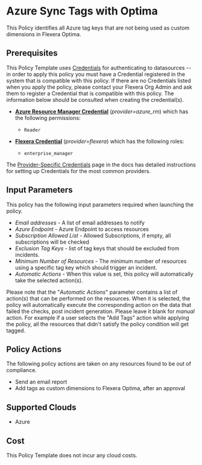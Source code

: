# Azure Sync Tags with Optima

This Policy identifies all Azure tag keys that are not being used as custom dimensions in Flexera Optima.

## Prerequisites

This Policy Template uses [Credentials](https://docs.flexera.com/flexera/EN/Automation/ManagingCredentialsExternal.htm) for authenticating to datasources -- in order to apply this policy you must have a Credential registered in the system that is compatible with this policy. If there are no Credentials listed when you apply the policy, please contact your Flexera Org Admin and ask them to register a Credential that is compatible with this policy. The information below should be consulted when creating the credential(s).

- [**Azure Resource Manager Credential**](https://docs.flexera.com/flexera/EN/Automation/ProviderCredentials.htm#automationadmin_109256743_1124668) (*provider=azure_rm*) which has the following permissions:
  - `Reader`

- [**Flexera Credential**](https://docs.flexera.com/flexera/EN/Automation/ProviderCredentials.htm) (*provider=flexera*) which has the following roles:
  - `enterprise_manager`

The [Provider-Specific Credentials](https://docs.flexera.com/flexera/EN/Automation/ProviderCredentials.htm) page in the docs has detailed instructions for setting up Credentials for the most common providers.

## Input Parameters

This policy has the following input parameters required when launching the policy.

- *Email addresses* - A list of email addresses to notify
- *Azure Endpoint* - Azure Endpoint to access resources
- *Subscription Allowed List* - Allowed Subscriptions, if empty, all subscriptions will be checked
- *Exclusion Tag Keys* - list of tag keys that should be excluded from incidents.
- *Minimum Number of Resources* - The minimum number of resources using a specific tag key which should trigger an incident.
- *Automatic Actions* - When this value is set, this policy will automatically take the selected action(s).

Please note that the "*Automatic Actions*" parameter contains a list of action(s) that can be performed on the resources. When it is selected, the policy will automatically execute the corresponding action on the data that failed the checks, post incident generation. Please leave it blank for *manual* action.
For example if a user selects the "Add Tags" action while applying the policy, all the resources that didn't satisfy the policy condition will get tagged.

## Policy Actions

The following policy actions are taken on any resources found to be out of compliance.

- Send an email report
- Add tags as custom dimensions to Flexera Optima, after an approval

## Supported Clouds

- Azure

## Cost

This Policy Template does not incur any cloud costs.
